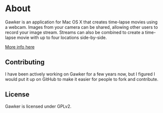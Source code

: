 About
=====

Gawker is an application for Mac OS X that creates time-lapse movies using a webcam. Images from
your camera can be shared, allowing other users to record your image stream. Streams can also be
combined to create a time-lapse movie with up to four locations side-by-side.

[More info here](http://gawker.sourceforge.net)

Contributing
------------

I have been actively working on Gawker for a few years now, but I figured I would put it up on GitHub to make it
easier for people to fork and contribute.

License
-------

Gawker is licensed under GPLv2.
